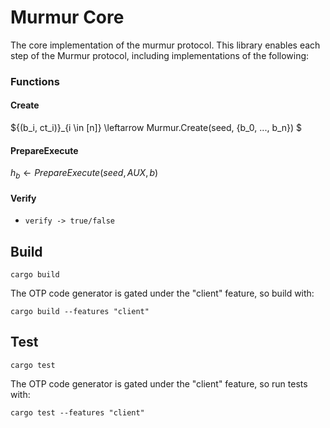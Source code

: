 # Murmur Core

The core implementation of the murmur protocol. This library enables each step of the Murmur protocol, including implementations of the following:

### Functions

#### Create
$\{(b_i, ct_i)\}_{i \in [n]} \leftarrow Murmur.Create(seed, \{b_0, ..., b_n\}) $

#### PrepareExecute
$h_b \leftarrow PrepareExecute(seed, AUX, b)$

#### Verify
- `verify -> true/false`

## Build

``` shell
cargo build
```

The OTP code generator is gated under the "client" feature, so build with:
``` shell
cargo build --features "client"
```

## Test

``` shell
cargo test
```

The OTP code generator is gated under the "client" feature, so run tests with:
``` shell
cargo test --features "client"
```